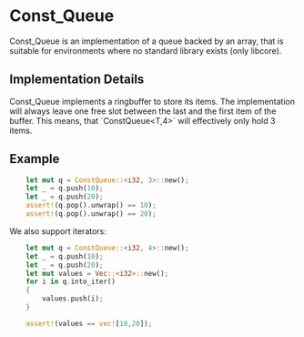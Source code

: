 # Const_Queue
Const_Queue is an implementation of a queue backed by an array, that is suitable for environments where no standard library exists (only libcore). 

## Implementation Details
Const_Queue implements a ringbuffer to store its items. The implementation will always leave one free slot between the last and the first item of the buffer. This means, that 
´ConstQueue<T,4>´ will effectively only hold 3 items.

## Example

```rust
    let mut q = ConstQueue::<i32, 3>::new();
    let _ = q.push(10);
    let _ = q.push(20);
    assert!(q.pop().unwrap() == 10);
    assert!(q.pop().unwrap() == 20);
```

We also support iterators:
```rust
    let mut q = ConstQueue::<i32, 4>::new();
    let _ = q.push(10);
    let _ = q.push(20);
    let mut values = Vec::<i32>::new();
    for i in q.into_iter()
    {
        values.push(i);
    }

    assert!(values == vec![10,20]);
```
